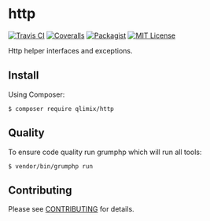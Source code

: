 # http

[![Travis CI](https://api.travis-ci.org/qlimix/http.svg?branch=master)](https://travis-ci.org/qlimix/http)
[![Coveralls](https://img.shields.io/coveralls/github/qlimix/http.svg)](https://coveralls.io/github/qlimix/http)
[![Packagist](https://img.shields.io/packagist/v/qlimix/http.svg)](https://packagist.org/packages/qlimix/http)
[![MIT License](https://img.shields.io/badge/license-MIT-brightgreen.svg)](https://github.com/qlimix/http/blob/master/LICENSE)

Http helper interfaces and exceptions.

## Install

Using Composer:

~~~
$ composer require qlimix/http
~~~


## Quality
To ensure code quality run grumphp which will run all tools:

~~~
$ vendor/bin/grumphp run
~~~

## Contributing

Please see [CONTRIBUTING](CONTRIBUTING.md) for details.
